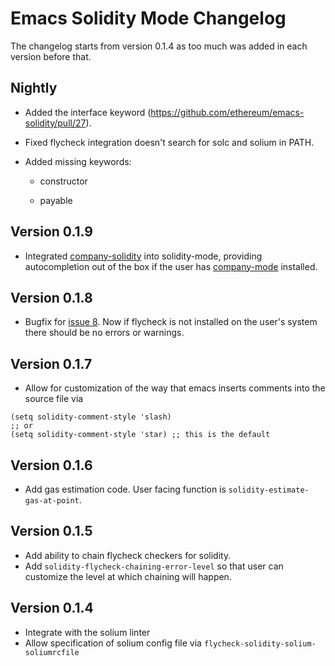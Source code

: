 # Emacs Solidity Mode Changelog

The changelog starts from version 0.1.4 as too much was added in each version before that.

## Nightly

- Added the interface keyword (https://github.com/ethereum/emacs-solidity/pull/27).

- Fixed flycheck integration doesn't search for solc and solium in PATH.

- Added missing keywords:

  - constructor

  - payable

## Version 0.1.9

- Integrated [company-solidity](https://github.com/ssmolkin1/company-solidity) into solidity-mode, providing autocompletion out of the box if the user has [company-mode](http://company-mode.github.io) installed.

## Version 0.1.8

- Bugfix for [issue 8](https://github.com/ethereum/emacs-solidity/issues/8). Now if flycheck is not installed
on the user's system there should be no errors or warnings.

## Version 0.1.7

- Allow for customization of the way that emacs inserts comments into the source file via

```emacs-lisp
(setq solidity-comment-style 'slash)
;; or
(setq solidity-comment-style 'star) ;; this is the default
```

## Version 0.1.6

- Add gas estimation code. User facing function is `solidity-estimate-gas-at-point`.

## Version 0.1.5

- Add ability to chain flycheck checkers for solidity.
- Add `solidity-flycheck-chaining-error-level` so that user can customize
  the level at which chaining will happen.

## Version 0.1.4

- Integrate with the solium linter
- Allow specification of solium config file via `flycheck-solidity-solium-soliumrcfile`

